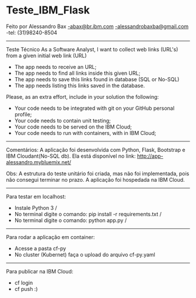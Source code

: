 # Teste_IBM_Flask

Feito por Alessandro Bax 
-abax@br.ibm.com
-alessandrobaxba@gmail.com
-tel: (31)98240-8504

-----------------------------------------------------------------------

Teste Técnico
As a Software Analyst, I want to collect web links (URL's) from a given initial web link (URL)
- The app needs to receive an URL;
- The app needs to find all links inside this given URL;
- The app needs to save this links found in database (SQL or No-SQL)
- The app needs listing this links saved in the database.

Please, as an extra effort, include in your solution the following:
- Your code needs to be integrated with git on your GitHub personal profile;
- Your code needs to contain unit testing;
- Your code needs to be served on the IBM Cloud;
- Your code needs to run with containers, with in IBM Cloud;

------------------------------------------------------------------------

Comentários:
A aplicação foi desenvolvida com Python, Flask, Bootstrap e IBM Cloudant(No-SQL db).
Ela está disponível no link: http://app-alessandro.mybluemix.net/

Obs: A estrutura do teste unitário foi criada, mas não foi implementada, pois não consegui terminar no prazo.
A aplicação foi hospedada na IBM Cloud.

-------------------------------------------------------------------------

Para testar em localhost:

 - Instale Python 3 /
 - No terminal digite o comando: pip install -r requirements.txt /
 - No terminal digite o comando: python app.py /
 
-------------------------------------------------------------------------

Para rodar a aplicação em container:

 - Acesse a pasta cf-py
 - No cluster (Kubernet) faça o upload do arquivo cf-py.yaml

-------------------------------------------------------------------------

Para publicar na IBM Cloud:

 - cf login
 - cf push :)




